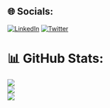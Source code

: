 
## 🌐 Socials:
[![LinkedIn](https://img.shields.io/badge/LinkedIn-%230077B5.svg?logo=linkedin&logoColor=white)](https://www.linkedin.com/in/arthur-lozano/) [![Twitter](https://img.shields.io/badge/Twitter-%231DA1F2.svg?logo=Twitter&logoColor=white)](https://twitter.com/nightowlsdesign) 
# 📊 GitHub Stats:
![](https://github-readme-stats.vercel.app/api?username=Arthur-Lozano&theme=dark&hide_border=false&include_all_commits=true&count_private=true)<br/>
![](https://github-readme-streak-stats.herokuapp.com/?user=Arthur-Lozano&theme=dark&hide_border=false)<br/>
![](https://github-readme-stats.vercel.app/api/top-langs/?username=Arthur-Lozano&theme=dark&hide_border=false&include_all_commits=true&count_private=true&layout=compact)
